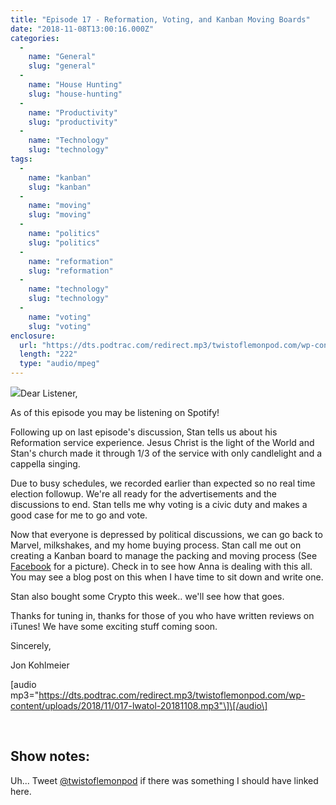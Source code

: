 ```yaml
---
title: "Episode 17 - Reformation, Voting, and Kanban Moving Boards"
date: "2018-11-08T13:00:16.000Z"
categories: 
  - 
    name: "General"
    slug: "general"
  - 
    name: "House Hunting"
    slug: "house-hunting"
  - 
    name: "Productivity"
    slug: "productivity"
  - 
    name: "Technology"
    slug: "technology"
tags: 
  - 
    name: "kanban"
    slug: "kanban"
  - 
    name: "moving"
    slug: "moving"
  - 
    name: "politics"
    slug: "politics"
  - 
    name: "reformation"
    slug: "reformation"
  - 
    name: "technology"
    slug: "technology"
  - 
    name: "voting"
    slug: "voting"
enclosure: 
  url: "https://dts.podtrac.com/redirect.mp3/twistoflemonpod.com/wp-content/uploads/2018/11/017-lwatol-20181108.mp3"
  length: "222"
  type: "audio/mpeg"
---
```


![](https://twistoflemonpod.com/wp-content/uploads/2018/11/45327660_336045846945094_2409562380603228160_n-340x230.jpg)Dear Listener,

As of this episode you may be listening on Spotify!

Following up on last episode's discussion, Stan tells us about his Reformation service experience. Jesus Christ is the light of the World and Stan's church made it through 1/3 of the service with only candlelight and a cappella singing.

Due to busy schedules, we recorded earlier than expected so no real time election followup. We're all ready for the advertisements and the discussions to end. Stan tells me why voting is a civic duty and makes a good case for me to go and vote.

Now that everyone is depressed by political discussions, we can go back to Marvel, milkshakes, and my home buying process. Stan call me out on creating a Kanban board to manage the packing and moving process (See [Facebook](https://facebook.com/twistoflemonpod) for a picture). Check in to see how Anna is dealing with this all. You may see a blog post on this when I have time to sit down and write one.

Stan also bought some Crypto this week.. we'll see how that goes.

Thanks for tuning in, thanks for those of you who have written reviews on iTunes! We have some exciting stuff coming soon.

Sincerely,

Jon Kohlmeier

\[audio mp3="https://dts.podtrac.com/redirect.mp3/twistoflemonpod.com/wp-content/uploads/2018/11/017-lwatol-20181108.mp3"\]\[/audio\]

 

## Show notes:

Uh... Tweet [@twistoflemonpod](https://twitter.com/twistoflemonpod) if there was something I should have linked here.
